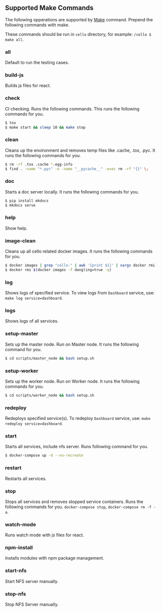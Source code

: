 ## Supported Make Commands

The following opperations are supported by [Make](https://en.wikipedia.org/wiki/Makefile) command. Prepend the following commands with make.

These commands should be run in `cello` directory, for example: `/cello $ make all`.

### all
Default to run the testing cases.

### build-js
Builds js files for react.

### check
CI checking. Runs the following commands. This runs the following commands for you.

```bash
$ tox
$ make start && sleep 10 && make stop
```

### clean
Cleans up the environment and removes temp files like .cache, .tox, .pyc.
It runs the following commands for you.

```bash
$ rm -rf .tox .cache *.egg-info
$ find . -name "*.pyc" -o -name "__pycache__" -exec rm -rf "{}" \;
```

### doc
Starts a doc server locally. It runs the following commands for you.

```bash
$ pip install mkdocs
$ mkdocs serve
```

### help
Show help.

### image-clean
Cleans up all cello related docker images. It runs the following commands for you.

```bash
$ docker images | grep "cello-" | awk '{print $1}' | xargs docker rmi -f
$ docker rmi $(docker images -f dangling=true -q)
```

### log
Shows logs of specified service. To view logs from `Dashboard` service, use: `make log service=dashboard`.

### logs
Shows logs of all services.

### setup-master
Sets up the master node. Run on Master node. It runs the following command for you.

```bash
$ cd scripts/master_node && bash setup.sh
```

### setup-worker
Sets up the worker node. Run on Worker node. It runs the following commands for you.

```bash
$ cd scripts/worker_node && bash setup.sh
```

### redeploy
Redeploys specified service(s). To redeploy `Dashboard` service, use: `make redeploy service=dashboard`.

### start
Starts all services, include nfs server. Runs following command for you.

```bash
$ docker-compose up -d --no-recreate
```

### restart
Restarts all services.

### stop
Stops all services and removes stopped service containers.
Runs the following commands for you.
`docker-compose stop`, `docker-compose rm -f -a`.

### watch-mode
Runs watch mode with js files for react.

### npm-install
Installs modules with npm package management.

### start-nfs
Start NFS server manually.

### stop-nfs
Stop NFS Server manually.